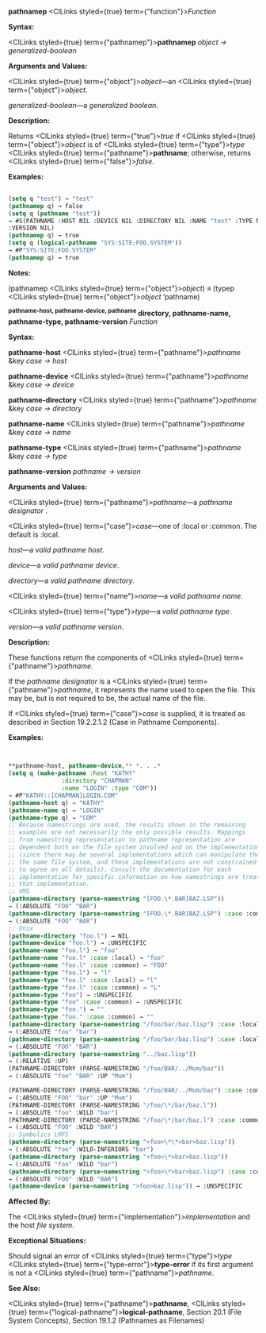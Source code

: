 **pathnamep** <ClLinks styled={true} term={"function"}><i>Function</i></ClLinks> 



**Syntax:** 



<ClLinks styled={true} term={"pathnamep"}><b>pathnamep</b></ClLinks> *object → generalized-boolean* 



**Arguments and Values:** 



<ClLinks styled={true} term={"object"}><i>object</i></ClLinks>—an <ClLinks styled={true} term={"object"}><i>object</i></ClLinks>. 



*generalized-boolean*—a *generalized boolean*. 



**Description:** 



Returns <ClLinks styled={true} term={"true"}><i>true</i></ClLinks> if <ClLinks styled={true} term={"object"}><i>object</i></ClLinks> is of <ClLinks styled={true} term={"type"}><i>type</i></ClLinks> <ClLinks styled={true} term={"pathname"}><b>pathname</b></ClLinks>; otherwise, returns <ClLinks styled={true} term={"false"}><i>false</i></ClLinks>. 



**Examples:**
```lisp
 
(setq q "test") → "test" 
(pathnamep q) → false 
(setq q (pathname "test")) 
→ #S(PATHNAME :HOST NIL :DEVICE NIL :DIRECTORY NIL :NAME "test" :TYPE NIL 
:VERSION NIL) 
(pathnamep q) → true 
(setq q (logical-pathname "SYS:SITE;FOO.SYSTEM")) 
→ #P"SYS:SITE;FOO.SYSTEM" 
(pathnamep q) → true 
```
**Notes:** 



(pathnamep <ClLinks styled={true} term={"object"}><i>object</i></ClLinks>) *≡* (typep <ClLinks styled={true} term={"object"}><i>object</i></ClLinks> ’pathname) 







 



 



<b><sup>pathname-host, pathname-device, pathname</sup> directory, pathname-name, pathname-type, pathname-version</b> <i>Function</i> 



**Syntax:** 



**pathname-host** <ClLinks styled={true} term={"pathname"}><i>pathname</i></ClLinks> &amp;key *case → host* 



**pathname-device** <ClLinks styled={true} term={"pathname"}><i>pathname</i></ClLinks> &amp;key *case → device* 



**pathname-directory** <ClLinks styled={true} term={"pathname"}><i>pathname</i></ClLinks> &amp;key *case → directory* 



**pathname-name** <ClLinks styled={true} term={"pathname"}><i>pathname</i></ClLinks> &amp;key *case → name* 



**pathname-type** <ClLinks styled={true} term={"pathname"}><i>pathname</i></ClLinks> &amp;key *case → type* 



**pathname-version** *pathname → version* 



**Arguments and Values:** 



<ClLinks styled={true} term={"pathname"}><i>pathname</i></ClLinks>—a *pathname designator* . 



<ClLinks styled={true} term={"case"}><i>case</i></ClLinks>—one of :local or :common. The default is :local. 



*host*—a *valid pathname host*. 



*device*—a *valid pathname device*. 



*directory*—a *valid pathname directory*. 



<ClLinks styled={true} term={"name"}><i>name</i></ClLinks>—a *valid pathname name*. 



<ClLinks styled={true} term={"type"}><i>type</i></ClLinks>—a *valid pathname type*. 



*version*—a *valid pathname version*. 



**Description:** 



These functions return the components of <ClLinks styled={true} term={"pathname"}><i>pathname</i></ClLinks>. 



If the *pathname designator* is a <ClLinks styled={true} term={"pathname"}><i>pathname</i></ClLinks>, it represents the name used to open the file. This may be, but is not required to be, the actual name of the file. 



If <ClLinks styled={true} term={"case"}><i>case</i></ClLinks> is supplied, it is treated as described in Section 19.2.2.1.2 (Case in Pathname Components). 

**Examples:**
```lisp


**pathname-host, pathname-device,** *. . .* 
(setq q (make-pathname :host "KATHY" 
		       :directory "CHAPMAN" 
		       :name "LOGIN" :type "COM")) 
→ #P"KATHY::[CHAPMAN]LOGIN.COM" 
(pathname-host q) → "KATHY" 
(pathname-name q) → "LOGIN" 
(pathname-type q) → "COM" 
;; Because namestrings are used, the results shown in the remaining 
;; examples are not necessarily the only possible results. Mappings 
;; from namestring representation to pathname representation are 
;; dependent both on the file system involved and on the implementation 
;; (since there may be several implementations which can manipulate the 
;; the same file system, and those implementations are not constrained 
;; to agree on all details). Consult the documentation for each 
;; implementation for specific information on how namestrings are treated 
;; that implementation. 
;; VMS 
(pathname-directory (parse-namestring "[FOO.\*.BAR]BAZ.LSP")) 
→ (:ABSOLUTE "FOO" "BAR") 
(pathname-directory (parse-namestring "[FOO.\*.BAR]BAZ.LSP") :case :common) 
→ (:ABSOLUTE "FOO" "BAR") 
;; Unix 
(pathname-directory "foo.l") → NIL 
(pathname-device "foo.l") → :UNSPECIFIC 
(pathname-name "foo.l") → "foo" 
(pathname-name "foo.l" :case :local) → "foo" 
(pathname-name "foo.l" :case :common) → "FOO" 
(pathname-type "foo.l") → "l" 
(pathname-type "foo.l" :case :local) → "l" 
(pathname-type "foo.l" :case :common) → "L" 
(pathname-type "foo") → :UNSPECIFIC 
(pathname-type "foo" :case :common) → :UNSPECIFIC 
(pathname-type "foo.") → "" 
(pathname-type "foo." :case :common) → "" 
(pathname-directory (parse-namestring "/foo/bar/baz.lisp") :case :local) 
→ (:ABSOLUTE "foo" "bar") 
(pathname-directory (parse-namestring "/foo/bar/baz.lisp") :case :local) 
→ (:ABSOLUTE "FOO" "BAR") 
(pathname-directory (parse-namestring "../baz.lisp")) 
→ (:RELATIVE :UP) 
(PATHNAME-DIRECTORY (PARSE-NAMESTRING "/foo/BAR/../Mum/baz")) 
→ (:ABSOLUTE "foo" "BAR" :UP "Mum") 

(PATHNAME-DIRECTORY (PARSE-NAMESTRING "/foo/BAR/../Mum/baz") :case :common) 
→ (:ABSOLUTE "FOO" "bar" :UP "Mum") 
(PATHNAME-DIRECTORY (PARSE-NAMESTRING "/foo/\*/bar/baz.l")) 
→ (:ABSOLUTE "foo" :WILD "bar") 
(PATHNAME-DIRECTORY (PARSE-NAMESTRING "/foo/\*/bar/baz.l") :case :common) 
→ (:ABSOLUTE "FOO" :WILD "BAR") 
;; Symbolics LMFS 
(pathname-directory (parse-namestring ">foo>\*\*>bar>baz.lisp")) 
→ (:ABSOLUTE "foo" :WILD-INFERIORS "bar") 
(pathname-directory (parse-namestring ">foo>\*>bar>baz.lisp")) 
→ (:ABSOLUTE "foo" :WILD "bar") 
(pathname-directory (parse-namestring ">foo>\*>bar>baz.lisp") :case :common) 
→ (:ABSOLUTE "FOO" :WILD "BAR") 
(pathname-device (parse-namestring ">foo>baz.lisp")) → :UNSPECIFIC 
```
**Affected By:** 



The <ClLinks styled={true} term={"implementation"}><i>implementation</i></ClLinks> and the host *file system*. 



**Exceptional Situations:** 



Should signal an error of <ClLinks styled={true} term={"type"}><i>type</i></ClLinks> <ClLinks styled={true} term={"type-error"}><b>type-error</b></ClLinks> if its first argument is not a <ClLinks styled={true} term={"pathname"}><i>pathname</i></ClLinks>. 



**See Also:** 



<ClLinks styled={true} term={"pathname"}><b>pathname</b></ClLinks>, <ClLinks styled={true} term={"logical-pathname"}><b>logical-pathname</b></ClLinks>, Section 20.1 (File System Concepts), Section 19.1.2 (Pathnames as Filenames) 



